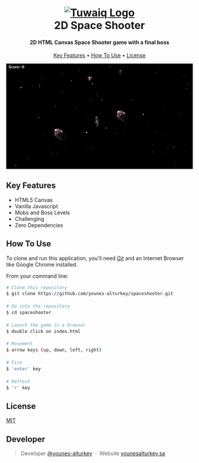 <h1 align="center">
  <br>
  <a href="https://safcsp.org.sa/en.html" target="_blank">
  <img src="https://raw.githubusercontent.com/tuwaiq-dotnet/json-parser-team-yaai/main/logo.png" alt="Tuwaiq Logo" width="80"></img></a>
  <br>
  2D Space Shooter
  <br>
</h1>
<h4 align="center">2D HTML Canvas Space Shooter game with a final boss</h4>

<p align="center">
  <a href="#key-features">Key Features</a> •
  <a href="#how-to-use">How To Use</a> •
  <a href="#license">License</a>
</p>

<p align="center">
  <img src="https://github.com/younes-alturkey/spaceshooter/blob/main/demo.gif" alt="demo"/>
</p>

## Key Features

- HTML5 Canvas
- Vanilla Javascript
- Mobs and Boss Levels
- Challenging
- Zero Dependencies

## How To Use

To clone and run this application, you'll need [Git](https://git-scm.com) and an Internet Browser like Google Chrome installed.

From your command line:

```bash
# Clone this repository
$ git clone https://github.com/younes-alturkey/spaceshooter.git

# Go into the repository
$ cd spaceshooter

# Launch the game in a browser
$ double click on index.html

# Movement
$ arrow keys (up, down, left, right)

# Fire
$ 'enter' key

# Refresh
$ 'r' key

```

## License

[MIT](https://github.com/younes-alturkey/spaceshooter/blob/main/LICENSE.md)

## Developer

> Developer [@younes-alturkey](https://github.com/younes-alturkey) &nbsp;&middot;&nbsp;
> Website [younesalturkey.sa](https://younesalturkey.sa) &nbsp;&nbsp;
